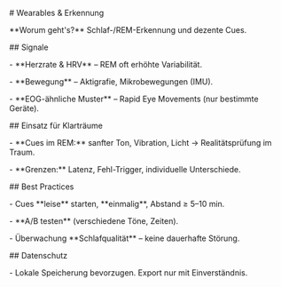 \# Wearables \& Erkennung



\*\*Worum geht's?\*\* Schlaf-/REM-Erkennung und dezente Cues.



\## Signale

\- \*\*Herzrate \& HRV\*\* – REM oft erhöhte Variabilität.

\- \*\*Bewegung\*\* – Aktigrafie, Mikrobewegungen (IMU).

\- \*\*EOG-ähnliche Muster\*\* – Rapid Eye Movements (nur bestimmte Geräte).



\## Einsatz für Klarträume

\- \*\*Cues im REM:\*\* sanfter Ton, Vibration, Licht → Realitätsprüfung im Traum.

\- \*\*Grenzen:\*\* Latenz, Fehl-Trigger, individuelle Unterschiede.



\## Best Practices

\- Cues \*\*leise\*\* starten, \*\*einmalig\*\*, Abstand ≥ 5–10 min.

\- \*\*A/B testen\*\* (verschiedene Töne, Zeiten).

\- Überwachung \*\*Schlafqualität\*\* – keine dauerhafte Störung.



\## Datenschutz

\- Lokale Speicherung bevorzugen. Export nur mit Einverständnis.




